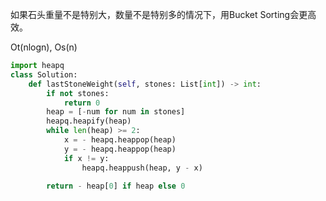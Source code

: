 如果石头重量不是特别大，数量不是特别多的情况下，用Bucket Sorting会更高效。

Ot(nlogn), Os(n)
```python
import heapq
class Solution:
    def lastStoneWeight(self, stones: List[int]) -> int:
        if not stones:
            return 0
        heap = [-num for num in stones]
        heapq.heapify(heap)
        while len(heap) >= 2:
            x = - heapq.heappop(heap)
            y = - heapq.heappop(heap)
            if x != y:
                heapq.heappush(heap, y - x)

        return - heap[0] if heap else 0
```